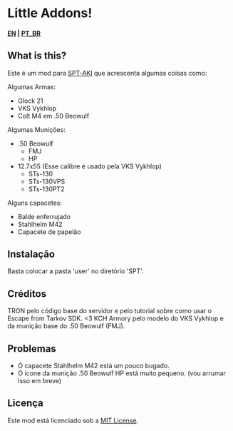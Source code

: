 # Little Addons!

#### [EN](README.md) | [PT_BR](README_BR.md)
## What is this? 

Este é um mod para [SPT-AKI](https://www.sp-tarkov.com "O principal objetivo do projeto é fornecer uma experiência singleplayer offline separada com progressão pronta para uso para o cliente oficial da BSG. Agora você pode jogar Escape From Tarkov enquanto espera que seus servidores voltem a ficar online, enquanto você está desconectado da internet ou se precisar fazer uma pausa dos trapaceiros.") que acrescenta algumas coisas como:

Algumas Armas:
- Glock 21
- VKS Vykhlop
- Colt M4 em .50 Beowulf

Algumas Munições:
- .50 Beowulf
  - FMJ
  - HP
- 12.7x55 (Esse calibre é usado pela VKS Vykhlop)
  - STs-130
  - STs-130VPS
  - STs-130PT2

Alguns capacetes:
- Balde enferrujado
- Stahlhelm M42
- Capacete de papelão

## Instalação

Basta colocar a pasta 'user' no diretório 'SPT'.

## Créditos

TRON pelo código base do servidor e pelo tutorial sobre como usar o Escape from Tarkov SDK. <3
KCH Armory pelo modelo do VKS Vykhlop e da munição base do .50 Beowulf (FMJ).

## Problemas

- O capacete Stahlhelm M42 está um pouco bugado.
- O icone da munição .50 Beowulf HP está muito pequeno. (vou arrumar isso em breve)

## Licença

Este mod está licenciado sob a [MIT License](LICENSE).
